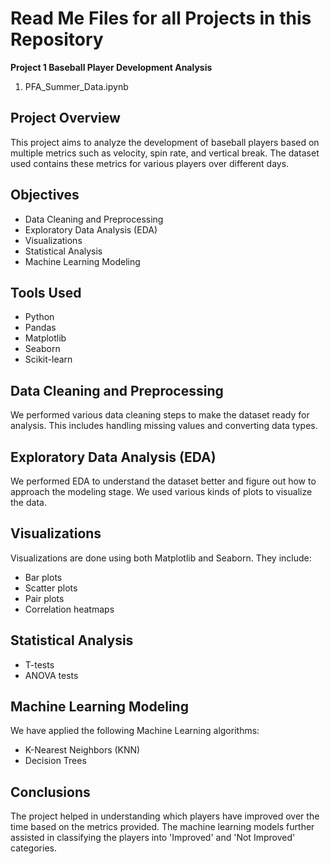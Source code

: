 # Read Me Files for all Projects in this Repository 

**Project 1 Baseball Player Development Analysis**
1. PFA_Summer_Data.ipynb

## Project Overview
This project aims to analyze the development of baseball players based on multiple metrics such as velocity, spin rate, and vertical break. The dataset used contains these metrics for various players over different days.

## Objectives
- Data Cleaning and Preprocessing
- Exploratory Data Analysis (EDA)
- Visualizations
- Statistical Analysis
- Machine Learning Modeling

## Tools Used
- Python
- Pandas
- Matplotlib
- Seaborn
- Scikit-learn

## Data Cleaning and Preprocessing
We performed various data cleaning steps to make the dataset ready for analysis. This includes handling missing values and converting data types.

## Exploratory Data Analysis (EDA)
We performed EDA to understand the dataset better and figure out how to approach the modeling stage. We used various kinds of plots to visualize the data.

## Visualizations
Visualizations are done using both Matplotlib and Seaborn. They include:
- Bar plots
- Scatter plots
- Pair plots
- Correlation heatmaps

## Statistical Analysis
- T-tests
- ANOVA tests

## Machine Learning Modeling
We have applied the following Machine Learning algorithms:
- K-Nearest Neighbors (KNN)
- Decision Trees

## Conclusions
The project helped in understanding which players have improved over the time based on the metrics provided. The machine learning models further assisted in classifying the players into 'Improved' and 'Not Improved' categories.
